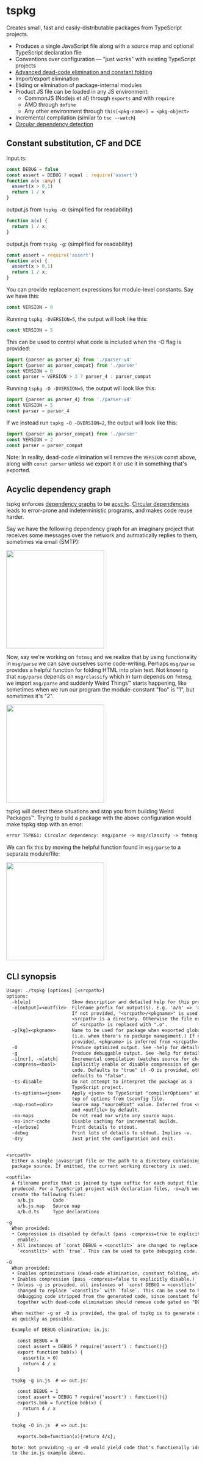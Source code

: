# tspkg

Creates small, fast and easily-distributable packages from TypeScript projects.

- Produces a single JavaScript file along with a source map and optional TypeScript declaration file
- Conventions over configuration — "just works" with existing TypeScript projects
- [Advanced dead-code elimination and constant folding](#constant-substitution-cf-and-dce)
- Import/export elimination
- Eliding or elimination of package-internal modules
- Product JS file can be loaded in any JS environment:
  - CommonJS (Nodejs et al) through `exports` and with `require`
  - AMD through `define`
  - Any other environment through `this[<pkg-name>] = <pkg-object>`
- Incremental compilation (similar to `tsc --watch`)
- [Circular dependency detection](#acyclic-dependency-graph)


## Constant substitution, CF and DCE

input.ts:

```ts
const DEBUG = false
const assert = DEBUG ? equal : require('assert')
function a(x :any) {
  assert(x > 0,1)
  return 1 / x
}
```

output.js from `tspkg -O`: (simplified for readability)

```js
function a(x) {
  return 1 / x;
}
```

output.js from `tspkg -g`: (simplified for readability)

```js
const assert = require('assert')
function a(x) {
  assert(x > 0,1)
  return 1 / x;
}
```

You can provide replacement expressions for module-level constants. Say we have this:

```js
const VERSION = 0
```

Running `tspkg -DVERSION=5`, the output will look like this:

```js
const VERSION = 5
```

This can be used to control what code is included when the -O flag is provided:

```js
import {parser as parser_4} from './parser-v4'
import {parser as parser_compat} from './parser'
const VERSION = 0
const parser = VERSION > 3 ? parser_4 : parser_compat
```

Running `tspkg -O -DVERSION=5`, the output will look like this:

```js
import {parser as parser_4} from './parser-v4'
const VERSION = 5
const parser = parser_4
```

If we instead run `tspkg -O -DVERSION=2`, the output will look like this:

```js
import {parser as parser_compat} from './parser'
const VERSION = 2
const parser = parser_compat
```

Note: In reality, dead-code elimination will remove the `VERSION` const above, along with `const parser` unless we export it or use it in something that's exported.


## Acyclic dependency graph

tspkg enforces [dependency graphs](https://en.wikipedia.org/wiki/Dependency_graph) to be [acyclic](https://en.wikipedia.org/wiki/Directed_acyclic_graph).
[Circular dependencies](https://en.wikipedia.org/wiki/Circular_dependency#Problems_of_circular_dependencies) leads to error-prone and indeterministic programs, and makes code reuse harder.

Say we have the following dependency graph for an imaginary project that receives
some messages over the network and autmatically replies to them, sometimes via email (SMTP):

<img src="https://cdn.rawgit.com/rsms/tspkg/master/misc/example1-acyclic.svg" width="256">

Now, say we're working on `fmtmsg` and we realize that by using functionality in `msg/parse` we can save ourselves some code-writing. Perhaps `msg/parse` provides a helpful function for folding HTML into plain text. Not knowing that `msg/parse` depends on `msg/classify` which in turn depends on `fmtmsg`, we import `msg/parse` and suddenly Weird Things™ starts happening, like sometimes when we run our program the module-constant "foo" is "1", but sometimes it's "2".

<img src="https://cdn.rawgit.com/rsms/tspkg/master/misc/example1-cyclic.svg" width="256">

tspkg will detect these situations and stop you from building Weird Packages™. Trying to build a package with the above configuration would make tspkg stop with an error:

```txt
error TSPKG1: Circular dependency: msg/parse -> msg/classify -> fmtmsg -> msg/parse
```

We can fix this by moving the helpful function found in `msg/parse` to a separate module/file:

<img src="https://cdn.rawgit.com/rsms/tspkg/master/misc/example1-acyclic2.svg" width="256">


## CLI synopsis

```txt
Usage: ./tspkg [options] [<srcpath>]
options:
  -h[elp]               Show description and detailed help for this program.
  -o[output]=<outfile>  Filename prefix for output(s). E.g. 'a/b' => 'a/b.js'.
                        If not provided, "<srcpath>/<pkgname>" is used when
                        <srcpath> is a directory. Otherwise the file extension
                        of <srcpath> is replaced with ".o".
  -p[kg]=<pkgname>      Name to be used for package when exported globally
                        (i.e. when there's no package management.) If not
                        provided, <pkgname> is inferred from <srcpath>.
  -O                    Produce optimized output. See -help for details.
  -g                    Produce debuggable output. See -help for details.
  -i[ncr], -w[atch]     Incremental compilation (watches source for changes).
  -compress=<bool>      Explicitly enable or disable compression of generated
                        code. Defaults to "true" if -O is provided, otherwise
                        defaults to "false".
  -ts-disable           Do not attempt to interpret the package as a
                        TypeScript project.
  -ts-options=<json>    Apply <json> to TypeScript "compilerOptions" object on
                        top of options from tsconfig file.
  -map-root=<dir>       Source map "sourceRoot" value. Inferred from <srcpath>
                        and <outfile> by default.
  -no-maps              Do not read nor write any source maps.
  -no-incr-cache        Disable caching for incremental builds.
  -v[erbose]            Print details to stdout.
  -debug                Print lots of details to stdout. Implies -v.
  -dry                  Just print the configuration and exit.


<srcpath>
  Either a single javascript file or the path to a directory containing
  package source. If omitted, the current working directory is used.

<outfile>
  A filename prefix that is joined by type suffix for each output file
  produced. For a TypeScript project with declaration files, -o=a/b would
  create the following files:
    a/b.js       Code
    a/b.js.map   Source map
    a/b.d.ts     Type declarations

-g
  When provided:
  • Compression is disabled by default (pass -compress=true to explicitly
    enable).
  • All instances of `const DEBUG = <constlit>` are changed to replace
    `<constlit>` with `true`. This can be used to gate debugging code.

-O
  When provided:
  • Enables optimizations (dead-code elimination, constant folding, etc.)
  • Enables compression (pass -compress=false to explicitly disable.)
  • Unless -g is provided, all instances of `const DEBUG = <constlit>` are
    changed to replace `<constlit>` with `false`. This can be used to have
    debugging code stripped from the generated code, since constant folding
    together with dead-code elimination should remove code gated on "DEBUG".

  When neither -g or -O is provided, the goal of tspkg is to generate output
  as quickly as possible.

  Example of DEBUG elimination; in.js:

    const DEBUG = 0
    const assert = DEBUG ? require('assert') : function(){}
    export function bob(x) {
      assert(x > 0)
      return 4 / x
    }

  tspkg -g in.js  # => out.js:

    const DEBUG = 1
    const assert = DEBUG ? require('assert') : function(){}
    exports.bob = function bob(x) {
      return 4 / x
    }

  tspkg -O in.js  # => out.js:

    exports.bob=function(x){return 4/x};

  Note: Not providing -g or -O would yield code that's functionally identical
  to the in.js example above.
```
